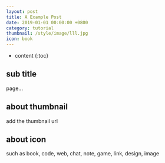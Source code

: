 ```yaml
---
layout: post
title: A Example Post
date: 2019-01-01 00:00:00 +0800
category: tutorial
thumbnail: /style/image/lll.jpg
icon: book
---
```



* content
{:toc}

## sub title

page...

## about thumbnail

add the thumbnail url

## about icon

such as book, code, web, chat, note, game, link, design, image
